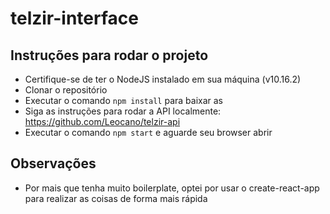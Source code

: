 # telzir-interface

## Instruções para rodar o projeto
- Certifique-se de ter o NodeJS instalado em sua máquina (v10.16.2)
- Clonar o repositório
- Executar o comando ```npm install``` para baixar as 
- Siga as instruções para rodar a API localmente: https://github.com/Leocano/telzir-api
- Executar o comando ```npm start``` e aguarde seu browser abrir

## Observações
- Por mais que tenha muito boilerplate, optei por usar o create-react-app para realizar as coisas de forma mais rápida
